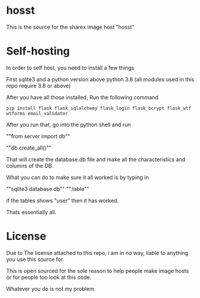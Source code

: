 # hosst

This is the source for the sharex image host "hosst"


# Self-hosting
In order to self host, you need to install a few things

First sqlite3 and a python version above python 3.8 (all modules used in this repo require 3.8 or above)

After you have all those installed, Run the following command

``pip install flask flask_sqlalchemy flask_login flask_bcrypt flask_wtf wtforms email_validator``

After you run that, go into the python shell and run

""from server import db""

""db.create_all()""

That will create the database.db file and make all the characteristics and columns of the DB.

What you can do to make sure it all worked is by typing in

""sqlite3 database.db""
"".table""

if the tables shows "user" then it has worked.

Thats essentially all.


# License

Due to The license attached to this repo, i am in no way, liable to anything you use this source for.

This is open sourced for the sole reason to help people make image hosts or for people too look at this code.

Whatever you do is not my problem.
